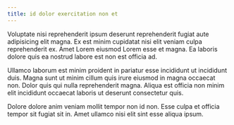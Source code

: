 ```yaml
---
title: id dolor exercitation non et
---
```


Voluptate nisi reprehenderit ipsum deserunt reprehenderit fugiat aute adipisicing elit magna. Ex est minim cupidatat nisi elit veniam culpa reprehenderit ex. Amet Lorem eiusmod Lorem esse et magna. Ea laboris dolore quis ea nostrud labore est non est officia ad.

Ullamco laborum est minim proident in pariatur esse incididunt ut incididunt duis. Magna sunt ut minim cillum quis irure eiusmod in magna occaecat non. Dolor quis qui nulla reprehenderit magna. Aliqua est officia non minim elit incididunt occaecat laboris ut deserunt consectetur quis.

Dolore dolore anim veniam mollit tempor non id non. Esse culpa et officia tempor sit fugiat sit in. Amet ullamco nisi elit sint esse aliqua ipsum.